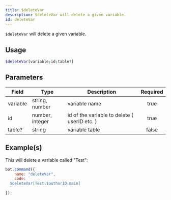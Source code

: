 ```yaml
---
title: $deleteVar
description: $deleteVar will delete a given variable.
id: deleteVar
---
```


`$deleteVar` will delete a given variable.

## Usage

```php
$deleteVar[variable;id;table?]
```

## Parameters

| Field    | Type            | Description                                  | Required |
|----------|-----------------|----------------------------------------------|:--------:|
| variable | string, number  | variable name                                |   true   |
| id       | number, integer | id of the variable to delete ( userID etc. ) |   true   |
| table?   | string          | variable table                               |  false   |

## Example(s)

This will delete a variable called "Test":

```javascript
bot.command({
    name: "deleteVar",
    code: `
  $deleteVar[Test;$authorID;main]
  `
});
```
